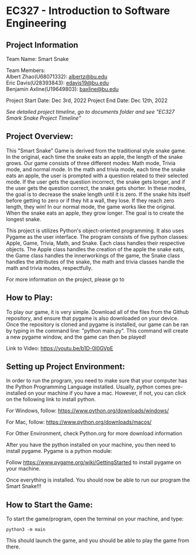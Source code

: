 # EC327 - Introduction to Software Engineering 

## Project Information

Team Name: Smart Snake

Team Members:   
Albert Zhao(U68071332): albertz@bu.edu   
Eric Davis(U28393843): edavis19@bu.edu   
Benjamin Axline(U19649803): baxline@bu.edu

Project Start Date: Dec 3rd, 2022
Project End Date: Dec 12th, 2022

*See detailed project timeline, go to documents folder and see "EC327 Smark Snake Project Timeline"*


## Project Overview:   

This "Smart Snake" Game is derived from the traditional style snake game. In the original, each time the snake eats an apple, the length of the snake grows. Our game consists of three different modes: Math mode, Trivia mode, and normal mode. In the math and trivia mode, each time the snake eats an apple, the user is prompted with a question related to their selected mode. If the user gets the question incorrect, the snake gets longer, and if the user gets the question correct, the snake gets shorter. In these modes, the goal is to decrease the snake length until it is zero. If the snake hits itself before getting to zero or if they hit a wall, they lose. If they reach zero length, they win! In our normal mode, the game works like the original. When the snake eats an apple, they grow longer. The goal is to create the longest snake.

This project is utilizes Python's object-oriented programming. It also uses Pygame as the user interface. The program consists of five python classes: Apple, Game, Trivia, Math, and Snake. Each class handles their respective objects. The Apple class handles the creation of the apple the snake eats, the Game class handles the innerworkings of the game, the Snake class handles the attributes of the snake, the math and trivia classes handle the math and trivia modes, respectfully. 

For more information on the project, please go to 

## How to Play:

To play our game, it is very simple. Download all of the files from the Github repository, and ensure that pygame is also downloaded on your device. Once the repository is cloned and pygame is installed, our game can be ran by typing in the command line: "python main.py". This command will create a new pygame window, and the game can then be played!

Link to Video:
https://youtu.be/b1D-0l0GVpE


## Setting up Project Environment:

In order to run the program, you need to make sure that your computer has the Python Programming Language installed. 
Usually, python comes pre-installed on your machine if you have a mac. However, if not, you can click on the following link to install python.

For Windows, follow: https://www.python.org/downloads/windows/ 

For Mac, follow: https://www.python.org/downloads/macos/

For Other Environment, check Python.org for more download information

After you have the python installed on your machine, you then need to install pygame. 
Pygame is a python module: 

Follow https://www.pygame.org/wiki/GettingStarted to install pygame on your machine.

Once everything is installed. You should now be able to run our program the Smart Snake!!!


## How to Start the Game:
To start the game/program, open the terminal on your machine, and type:
```
python3 -m main
```

This should launch the game, and you should be able to play the game from there. 
